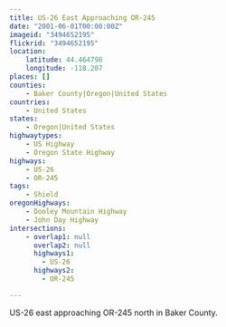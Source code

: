 ```yaml
---
title: US-26 East Approaching OR-245
date: "2001-06-01T00:00:00Z"
imageid: "3494652195"
flickrid: "3494652195"
location:
    latitude: 44.464798
    longitude: -118.207
places: []
counties:
    - Baker County|Oregon|United States
countries:
    - United States
states:
    - Oregon|United States
highwaytypes:
    - US Highway
    - Oregon State Highway
highways:
    - US-26
    - OR-245
tags:
    - Shield
oregonHighways:
    - Dooley Mountain Highway
    - John Day Highway
intersections:
    - overlap1: null
      overlap2: null
      highways1:
        - US-26
      highways2:
        - OR-245

---
```

US-26 east approaching OR-245 north in Baker County.